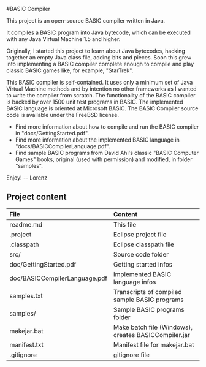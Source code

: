 #BASIC Compiler

This project is an open-source BASIC compiler written in Java.

It compiles a BASIC program into Java bytecode, which can be executed with any Java Virtual Machine 1.5 and higher.

Originally, I started this project to learn about Java bytecodes, hacking together an empty Java class file, adding bits and pieces. Soon this grew into implementing a BASIC compiler complete enough to compile and play classic BASIC games like, for example, "StarTrek". 

This BASIC compiler is self-contained. It uses only a minimum set of Java Virtual Machine methods and by intention no other frameworks as I wanted to write the compiler from scratch. The functionality of the BASIC compiler is backed by over 1500 unit test programs in BASIC. The implemented BASIC language is oriented at Microsoft BASIC. The BASIC Compiler source code is available under the FreeBSD license.

* Find more information about how to compile and run the BASIC compiler in "docs/GettingStarted.pdf".
* Find more information about the implemented BASIC language in "docs/BASICCompilerLanguage.pdf".
* Find sample BASIC programs from David Ahl's classic "BASIC Computer Games" books, original (used with permission) and modified, in folder "samples".

Enjoy! -- Lorenz

## Project content

| File                           | Content                                              |
|:------------------------------ |:-----------------------------------------------------|
| readme.md                      | This file                                            |
| .project                       | Eclipse project file                                 |
| .classpath                     | Eclipse classpath file                               |
| src/                           | Source code folder                                   |
| doc/GettingStarted.pdf         | Getting started infos                                |
| doc/BASICCompilerLanguage.pdf  | Implemented BASIC language infos                     |
| samples.txt                    | Transcripts of compiled sample BASIC programs        |
| samples/                       | Sample BASIC programs folder                         |
| makejar.bat                    | Make batch file (Windows), creates BASICCompiler.jar |
| manifest.txt                   | Manifest file for makejar.bat                        |
| .gitignore                     | gitignore file                                       |
